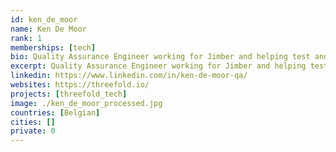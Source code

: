 ```yaml
---
id: ken_de_moor
name: Ken De Moor
rank: 1
memberships: [tech]
bio: Quality Assurance Engineer working for Jimber and helping test and organize threefold projects. QA Engineer fell in love with Threefold Because I like to work on new and exciting technologies that could change the world.
excerpt: Quality Assurance Engineer working for Jimber and helping test and organize threefold projects.
linkedin: https://www.linkedin.com/in/ken-de-moor-qa/
websites: https://threefold.io/
projects: [threefold_tech]
image: ./ken_de_moor_processed.jpg
countries: [Belgian]
cities: []
private: 0
---
```

